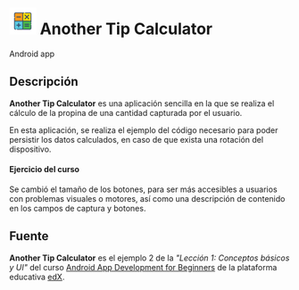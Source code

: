 # ![alt-text][logo] Another Tip Calculator

Android app

## Descripción

**Another Tip Calculator** es una aplicación sencilla en la que se realiza el cálculo de la propina de una cantidad capturada por el usuario.

En esta aplicación, se realiza el ejemplo del código necesario para poder persistir los datos calculados, en caso de que exista una rotación del dispositivo.

#### Ejercicio del curso

Se cambió el tamaño de los botones, para ser más accesibles a usuarios con problemas visuales o motores, así como una descripción de contenido en los campos de captura y botones.

## Fuente

**Another Tip Calculator** es el ejemplo 2 de la _"Lección 1: Conceptos básicos y UI"_ del curso [Android App Development for Beginners](https://courses.edx.org/courses/course-v1:GalileoX+CAAD002X+1T2017/info) de la plataforma educativa [edX](https://www.edx.org/).

[logo]: https://github.com/ShellCore/AnotherTipCalculator/raw/master/app/src/main/res/mipmap-mdpi/ic_launcher.png "Contact List Logo"
